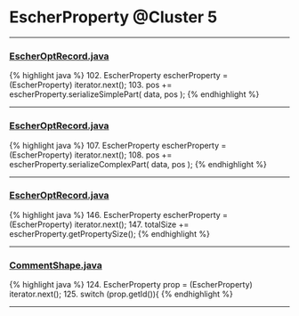 # EscherProperty @Cluster 5

***

### [EscherOptRecord.java](https://searchcode.com/codesearch/view/15642604/)
{% highlight java %}
102. EscherProperty escherProperty = (EscherProperty) iterator.next();
103. pos += escherProperty.serializeSimplePart( data, pos );
{% endhighlight %}

***

### [EscherOptRecord.java](https://searchcode.com/codesearch/view/15642604/)
{% highlight java %}
107. EscherProperty escherProperty = (EscherProperty) iterator.next();
108. pos += escherProperty.serializeComplexPart( data, pos );
{% endhighlight %}

***

### [EscherOptRecord.java](https://searchcode.com/codesearch/view/15642604/)
{% highlight java %}
146. EscherProperty escherProperty = (EscherProperty) iterator.next();
147. totalSize += escherProperty.getPropertySize();
{% endhighlight %}

***

### [CommentShape.java](https://searchcode.com/codesearch/view/15642359/)
{% highlight java %}
124. EscherProperty prop = (EscherProperty) iterator.next();
125. switch (prop.getId()){
{% endhighlight %}

***

